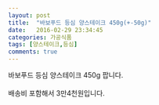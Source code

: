 ```yaml
---
layout: post
title:  "바보푸드 등심 양스테이크 450g(+-50g)"
date:   2016-02-29 23:34:45
categories: 가공식품
tags: [양스테이크,등심]
comments: true
---
```


바보푸드 등심 양스테이크 450g 팝니다.
<br><br>
배송비 포함해서 3만4천원입니다.
<br>
<br>
<img class="image" src="https://1.bp.blogspot.com/-l0ISKNccShY/W_qVkebe-II/AAAAAAAAA10/LjtPI-enZ6gy81hkdnSIQWIUe5zcDXNvgCLcBGAs/s320/645735734574.jpg" alt=""/>
<br>
<br>
<img class="image" src="http://www.nbbang.co.kr/data/webedit/20180803142836_uylnqoln.jpg" alt=""/>  